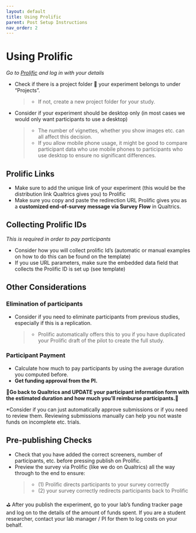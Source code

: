 ```yaml
---
layout: default
title: Using Prolific
parent: Post Setup Instructions
nav_order: 2
---
```


# Using Prolific
*Go to [Prolific](www.prolific.com) and log in with your details*

* Check if there is a project folder 📂 your experiment belongs to under “Projects”.
  >* If not, create a new project folder for your study.
* Consider if your experiment should be desktop only (in most cases we would only want participants to use a desktop)
  >* The number of vignettes, whether you show images etc. can all affect this decision.
  >* If you allow mobile phone usage, it might be good to compare participant data who use mobile phones to participants who use desktop to ensure no significant differences.

## Prolific Links
* Make sure to add the unique link of your experiment (this would be the distribution link Qualtrics gives you) to Prolific
* Make sure you copy and paste the redirection URL Prolific gives you as a **customized end-of-survey message via Survey Flow** in Qualtrics.

## Collecting Prolific IDs
*This is required in order to pay participants*
* Consider how you will collect prolific Id’s (automatic or manual examples on how to do this can be found on the template) 
* If you use URL parameters, make sure the embedded data field that collects the Prolific ID is set up (see template)

## Other Considerations

### Elimination of participants

* Consider if you need to eliminate participants from previous studies, especially if this is a replication.
  >* Prolific automatically offers this to you if you have duplicated your Prolific draft of the pilot to create the full study.

### Participant Payment

* Calculate how much to pay participants by using the average duration you computed before. 
* **Get funding approval from the PI.**

**🚨Go back to Qualtrics and UPDATE your participant information form with the estimated duration and how much you’ll reimburse participants.🚨**


*Consider if you can just automatically approve submissions or if you need to review them. Reviewing submissions manually can help you not waste funds on incomplete etc. trials.

## Pre-publishing Checks
* Check that you have added the correct screeners, number of participants, etc. before pressing publish on Prolific.
* Preview the survey via Prolific (like we do on Qualtrics) all the way through to the end to ensure:
  >*  (1) Prolific directs participants to your survey correctly
  >*  (2) your survey correctly redirects participants back to Prolific
  
⛳️ After you publish the experiment, go to your lab’s funding tracker page and log on to the details of the amount of funds spent.
If you are a student researcher, contact your lab manager / PI for them to log costs on your behalf.
